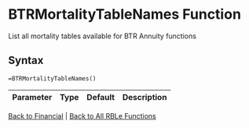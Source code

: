 # BTRMortalityTableNames Function

List all mortality tables available for BTR Annuity functions

## Syntax

```excel
=BTRMortalityTableNames()
```

Parameter | Type | Default | Description
---|---|---|---


[Back to Financial](RBLeFinancial.md) | [Back to All RBLe Functions](RBLe.md#function-documentation)